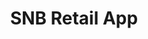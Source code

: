 ---
title: "SNB Retail App"
heroImage: "assets//proyectos/snb/hero-snb.png"
logo: "/assets/proyectos/snb/logo-snb.svg"

# Información del proyecto
objective: "Rediseñar la aplicación dirigida a los clientes retail del banco buscando la mejor experiencia de usuario del país."
role: "En este proyecto actué como Product Designer y Design System Designer."
duration: "7 meses aproximadamente"
team: "4 Product Designers y 1 Design System Designer"

# Proceso del proyecto
process:
  title: "Metodología y proceso de trabajo"
  content: "<span>El proyecto comenzó sobre una aplicación existente y algunos conceptos previos de otra agencia.</span>\nEn relación al research, entrevistas con usuarios eran complicadas a causa del idioma y que al principio, el banco no acababa de comprender el valor que podían aportar.\nPor eso, nuestra primera tarea fue explorar la app antigua y analizar competidores locales, regionales y europeos, para tener una base sólida y comprender qué funcionaba y qué podía mejorar.\nPoco a poco logramos introducir prácticas de research más estructuradas, como la creación de user personas, y viajamos a Arabia Saudí para trabajar codo con codo con los stakeholders, entendiendo de primera mano el contexto local y reforzando la colaboración.\nCon esta información definimos el camino de diseño y arrancamos en sprints de dos semanas, presentando avances a mitad y al final tanto a stakeholders como a los equipos de desarrollo."

# Retos del proyecto
challenges:
  title: "Retos del proyecto"
  items:
    - title: "Los productos"
      layout: "image-left"
      image: "/assets/proyectos/snb/img-productos.png"
      content: "Uno de los principales retos del proyecto fue comprender los productos específicos de Arabia Saudí, muy distintos a los que estamos acostumbrados en Europa.\n\nPara lograrlo, realizamos entrevistas y sesiones de trabajo con stakeholders del banco y expertos locales, lo que nos permitió alinear el diseño a las necesidades reales del mercado."
      
    - title: "Diseños en árabe (RTL y LTR)"
      layout: "image-right"
      image: "/assets/proyectos/snb/img-arabe.png"
      content: "Dado que la mayoría de usuarios hablaba únicamente árabe, la aplicación debía estar disponible en árabe e inglés.\n\nEl reto fue diseñar interfaces tanto en LTR como en RTL, garantizando consistencia y usabilidad en ambos casos.Para resolverlo, creamos un sistema de componentes adaptables y conectamos Figma con Google Sheets mediante un plugin.\n\nEsto permitió que colaboradores externos escribieran directamente en árabe y que los textos se actualizaran de forma automática en el diseño."
      
    - title: "Coordinación entre múltiples squads"
      layout: "image-left"
      image: "/assets/proyectos/snb/img-squads.png"
      content: "Con más de 30 desarrolladores distribuidos en distintas partes del mundo, mantener la coherencia era fundamental.\n\nPara facilitar el trabajo conjunto, documentamos de forma exhaustiva cada componente y su comportamiento, desde la validación de formularios hasta las transiciones entre pantallas.\n\nAdemás, diseñamos prototipos interactivos que mostraban no solo la interfaz estática, sino también cómo debía reaccionar la aplicación en cada escenario, asegurando así una experiencia uniforme para los usuarios."

# Video del proyecto (opcional)
projectVideo: "/assets/proyectos/snb/snb-video.mp4"
videoThumbnail: "/assets/proyectos/snb/video-snb.png"

# Proyectos relacionados  
relatedProjects: ["bayn", "aljuf-finance"]

# SEO
description: "Rediseño completo de la aplicación móvil de Saudi National Bank, enfocado en mejorar la experiencia de usuario y la adopción digital."
publishDate: 2025-09-01
featured: true
protected: false
order: 1
---